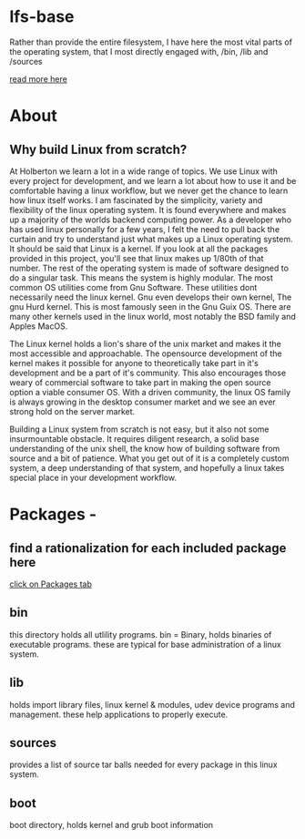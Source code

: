 # lfs-base
Rather than provide the entire filesystem, I have here the most vital parts of the operating system, that I most directly engaged with, /bin, /lib and /sources

[read more here](http://derric.xyz/lfs-port-page/index.html)
# About

## Why build Linux from scratch?
At Holberton we learn a lot in a wide range of topics. We use Linux with every project for development, and we learn a lot about how to use it and be comfortable having a linux workflow, but we never get the chance to learn how linux itself works.
I am fascinated by the simplicity, variety and flexibility of the linux operating system. It is found everywhere and makes up a majority of the worlds backend computing power. As a developer who has used linux personally for a few years, I felt the need to pull back the curtain and try to understand just what makes up a Linux operating system.
It should be said that Linux is a kernel. If you look at all the packages provided in this project, you'll see that linux makes up 1/80th of that number. The rest of the operating system is made of software designed to do a singular task. This means the system is highly modular.
The most common OS utilities come from Gnu Software. These utilities dont necessarily need the linux kernel. Gnu even develops their own kernel, The gnu Hurd kernel. This is most famously seen in the Gnu Guix OS. There are many other kernels used in the linux world, most notably the BSD family and Apples MacOS.

The Linux kernel holds a lion's share of the unix market and makes it the most accessible and approachable. The opensource development of the kernel makes it possible for anyone to theoretically take part in it's development and be a part of it's community. This also encourages those weary of commercial software to take part in making the open source option a viable consumer OS. With a driven community, the linux OS family is always growing in the desktop consumer market and we see an ever strong hold on the server market.

Building a Linux system from scratch is not easy, but it also not some insurmountable obstacle. It requires diligent research, a solid base understanding of the unix shell, the know how of building software from source and a bit of patience. What you get out of it is a completely custom system, a deep understanding of that system, and hopefully a linux takes special place in your development workflow.
# Packages - 
## find a rationalization for each included package here
[click on Packages tab](http://derric.xyz/lfs-port-page/lfs-overview.html)


## bin
 this directory holds all utlility programs. bin = Binary, holds binaries of executable programs. these are typical for base administration of a linux system.
 
## lib
holds import library files, linux kernel & modules, udev device programs and management. these help applications to properly execute. 

## sources 
provides a list of source tar balls needed for every package in this linux system.

## boot
boot directory, holds kernel and grub boot information
 
 
